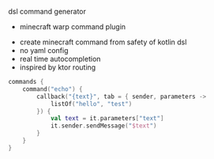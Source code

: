 dsl command generator

+ minecraft warp command plugin

- create minecraft command from safety of kotlin dsl
- no yaml config
- real time autocompletion
- inspired by ktor routing

```kotlin
commands {
    command("echo") {
        callback("{text}", tab = { sender, parameters ->
            listOf("hello", "test")
        }) {
            val text = it.parameters["text"]
            it.sender.sendMessage("$text")
        }
    }
}
```

